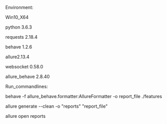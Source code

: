 Environment:

Win10_X64

python 3.6.3

requests 2.18.4

behave 1.2.6

allure2.13.4

websocket 0.58.0

allure_behave 2.8.40

Run_commandlines:

behave -f allure_behave.formatter:AllureFormatter -o report_file ./features

allure generate --clean -o "reports" "report_file"

allure open reports